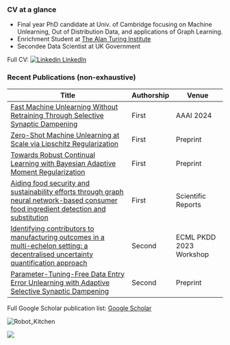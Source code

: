 ### CV at a glance 

- Final year PhD candidate at Univ. of Cambridge focusing on Machine Unlearning, Out of Distribution Data, and applications of Graph Learning.
- Enrichment Student at [The Alan Turing Institute](https://www.turing.ac.uk/) 
- Secondee Data Scientist at UK Government

Full CV: [![Linkedin](https://i.stack.imgur.com/gVE0j.png) LinkedIn](https://www.linkedin.com/in/jackfoster-ml/)

### Recent Publications (non-exhaustive)

| Title  | Authorship | Venue |
| ------------- | ------------- |  ------------- |
| [Fast Machine Unlearning Without Retraining Through Selective Synaptic Dampening](https://arxiv.org/abs/2308.07707)  | First  |  AAAI 2024  |
| [Zero-Shot Machine Unlearning at Scale via Lipschitz Regularization](https://browse.arxiv.org/abs/2402.01401)  | First |  Preprint  |
| [Towards Robust Continual Learning with Bayesian Adaptive Moment Regularization](https://arxiv.org/abs/2309.08546)  | First |  Preprint  |
| [Aiding food security and sustainability efforts through graph neural network-based consumer food ingredient detection and substitution](https://www.nature.com/articles/s41598-023-44859-0) | First |  Scientific Reports  |
| [Identifying contributors to manufacturing outcomes in a multi-echelon setting: a decentralised uncertainty quantification approach](https://arxiv.org/abs/2307.12157)  | Second |  ECML PKDD 2023 Workshop  |
| [Parameter-Tuning-Free Data Entry Error Unlearning with Adaptive Selective Synaptic Dampening](https://www.researchgate.net/publication/378011802_Parameter-Tuning-Free_Data_Entry_Error_Unlearning_with_Adaptive_Selective_Synaptic_Dampening)  | Second |  Preprint  |


Full Google Scholar publication list: [Google Scholar](https://scholar.google.co.uk/citations?user=7m8cBAoAAAAJ&hl=en)
  
![Robot_Kitchen](github_pubr_competition.gif)

[![](https://visitcount.itsvg.in/api?id=jwf40&label=Profile%20Views%20(past%207%20days)&color=12&icon=5&pretty=true)](https://visitcount.itsvg.in)
